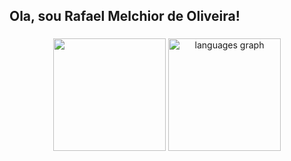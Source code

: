 <h2 align="left">Ola, sou Rafael Melchior de Oliveira! </h2>

###

<div align="center">
  <img src = "https://bad-apple-github-readme.vercel.app/api?username=rafuel05&show_icons=true&count_private=true&line_height=20&icon_color=B0E0E6&theme=blue-green&title_color=B0E0E6" height = "180"/>
  <img src="https://github-readme-stats.vercel.app/api/top-langs?username=rafuel05&locale=en&hide_title=false&layout=compact&card_width=320&langs_count=5&theme=blue-green&hide_border=false" height="180" alt="languages graph"  />
</div>

